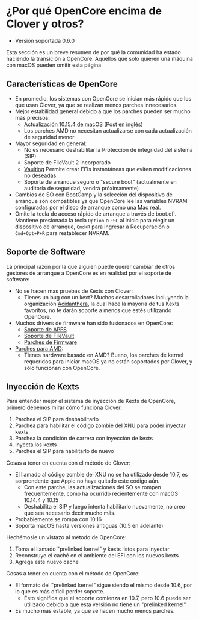 
# ¿Por qué OpenCore encima de Clover y otros?

* Versión soportada 0.6.0

Esta sección es un breve resumen de por qué la comunidad ha estado haciendo la transición a OpenCore. Aquellos que solo quieren una máquina con macOS pueden omitir esta página.

## Características de OpenCore

* En promedio, los sistemas con OpenCore se inician más rápido que los que usan Clover, ya que se realizan menos parches innecesarios.
* Mejor estabilidad general debido a que los parches pueden ser mucho más precisos:
  * [Actualización 10.15.4 de macOS (Post en inglés)](https://www.reddit.com/r/hackintosh/comments/fo9bfv/macos_10154_update/)
  * Los parches AMD no necesitan actualizarse con cada actualización de seguridad menor
* Mayor seguridad en general:
  * No es necesario deshabilitar la Protección de integridad del sistema (SIP)
  * Soporte de FileVault 2 incorporado
  * [Vaulting](https://dortania.github.io/OpenCore-Post-Install/universal/security.html#Vault) Permite crear EFIs instantáneas que eviten modificaciones no deseadas
  * Soporte de arranque seguro o "secure boot" (actualmente en auditoría de seguridad, vendrá próximamente)
* Cambios de SO con BootCamp y la selección del dispositivo de arranque son compatibles ya que OpenCore lee las variables NVRAM configuradas por el disco de arranque como una Mac real.
* Omite la tecla de acceso rápido de arranque a través de boot.efi. Mantiene presionada la tecla `Option` o `ESC` al inicio para elegir un dispositivo de arranque, `Cmd+R` para ingresar a Recuperación o `Cmd+Opt+P+R` para restablecer NVRAM.

## Soporte de Software

La principal razón por la que alguien puede querer cambiar de otros gestores de arranque a OpenCore es en realidad por el soporte de software:

* No se hacen mas pruebas de Kexts con Clover:
  * Tienes un bug con un kext? Muchos desarrolladores incluyendo la organización [Acidanthera](https://github.com/acidanthera), la cual hace la mayoría de tus Kexts favoritos, no te darán soporte a menos que estés utilizando OpenCore.
* Muchos drivers de firmware han sido fusionados en OpenCore:
  * [Soporte de APFS](https://github.com/acidanthera/AppleSupportPkg)
  * [Soporte de FileVault](https://github.com/acidanthera/AppleSupportPkg)
  * [Parches de Firmware](https://github.com/acidanthera/AptioFixPkg)
* [Parches para AMD](https://github.com/AMD-OSX/AMD_Vanilla/tree/opencore):
  * Tienes hardware basado en AMD? Bueno, los parches de kernel requeridos para iniciar macOS ya no están soportados por Clover, y sólo funcionan con OpenCore. 

## Inyección de Kexts

Para entender mejor el sistema de inyección de Kexts de OpenCore, primero debemos mirar cómo funciona Clover:

1. Parchea el SIP para deshabilitarlo
2. Parchea para habilitar el código zombie del XNU para poder inyectar kexts
3. Parchea la condición de carrera con inyección de kexts
4. Inyecta los kexts
5. Parchea el SIP para habilitarlo de nuevo

Cosas a tener en cuenta con el método de Clover:

* El llamado al código zombie del XNU no se ha utilizado desde 10.7, es sorprendente que Apple no haya quitado este código aún.
  * Con este parche, las actualizaciones del SO se rompen frecuentemente, como ha ocurrido recientemente con macOS 10.14.4 y 10.15
  * Deshabilita el SIP y luego intenta habilitarlo nuevamente, no creo que sea necesario decir mucho más. 
* Probablemente se rompa con 10.16
* Soporta macOS hasta versiones antiguas (10.5 en adelante)

Hechémosle un vistazo al método de OpenCore:

1. Toma el llamado "prelinked kernel" y kexts listos para inyectar
2. Reconstruye el caché en el ambiente del EFI con los nuevos kexts
3. Agrega este nuevo cache

Cosas a tener en cuenta con el método de OpenCore:

* El formato del "prelinked kernel" sigue siendo el mismo desde 10.6, por lo que es más dificil perder soporte. 
  * Esto significa que el soporte comienza en 10.7, pero 10.6 puede ser utilizado debido a que esta versión no tiene un "prelinked kernel"
* Es mucho más estable, ya que se hacen mucho menos parches.